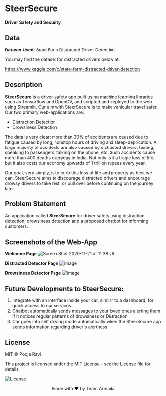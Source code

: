 # SteerSecure
__Driver Safety and Security__

## Data
__Dataset Used__: State Farm Distracted Driver Detection.

You may find the dataset for distracted drivers below at:

https://www.kaggle.com/c/state-farm-distracted-driver-detection

## Description
**SteerSecure** is a driver-safety app built using machine learning libraries such as Tensorflow and OpenCV, and scripted and deployed to the web using Streamlit. Our aim with SteerSecure is to make vehicular travel safer. Our two primary web-applications are:

-  Distraction Detection
-  Drowsiness Detection


The data is very clear: more than 30% of accidents are caused due to fatigue caused by long, nonstop hours of driving and sleep-deprication. A large majority of accidents are also caused by distracted drivers: texting, speaking to passengers, talking on the phone, etc. Such accidents cause more than 400 deaths everyday in India. Not only is it a tragic loss of life, but it also costs our economy upwards of 1 trillion rupees every year.

Our goal, very simply, is to curb this loss of life and property as best we can. SteerSecure aims to discourage distracted drivers and encourage drowsy drivers to take rest, or pull over before continuing on the journey later.

## Problem Statement
An application called __SteerSecure__ for driver safety using distraction detection, drowsiness detection and a proposed chatbot for informing customers.

## Screenshots of the Web-App
__Welcome Page__
![Screen Shot 2020-11-21 at 11 38 26](https://user-images.githubusercontent.com/20011207/99869051-13d6ff00-2bee-11eb-811b-7556592a9a2e.png)


__Distracted Detector Page__
![image](https://user-images.githubusercontent.com/20011207/99869155-c27b3f80-2bee-11eb-88f3-cd8cf6c1addd.png)


__Drowsiness Detector Page__
![image](https://user-images.githubusercontent.com/20011207/99869175-f48ca180-2bee-11eb-9a78-00dc7df2ca89.png)

## Future Developments to SteerSecure:
1) Integrate with an interface inside your car, similar to a dashboard, for quick access to our services
2) Chatbot automatically sends messages to your loved ones alerting them if it notices regular patterns of drowsiness or Distraction
3) Car goes into self driving mode automatically when the SteerSecure app sends information regarding driver's alertness
## License

MIT © Pooja Ravi

This project is licensed under the MIT License - see the [License](LICENSE) file for details

[![License](http://img.shields.io/:license-mit-blue.svg?style=flat-square)](http://badges.mit-license.org)

<p align="center">
	Made with ❤️ by Team Armada
</p>
